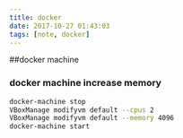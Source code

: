 ```yaml
---
title: docker
date: 2017-10-27 01:43:03
tags: [note, docker]
---
```


##docker machine
### docker machine increase memory
```sh
docker-machine stop
VBoxManage modifyvm default --cpus 2
VBoxManage modifyvm default --memory 4096
docker-machine start
```
